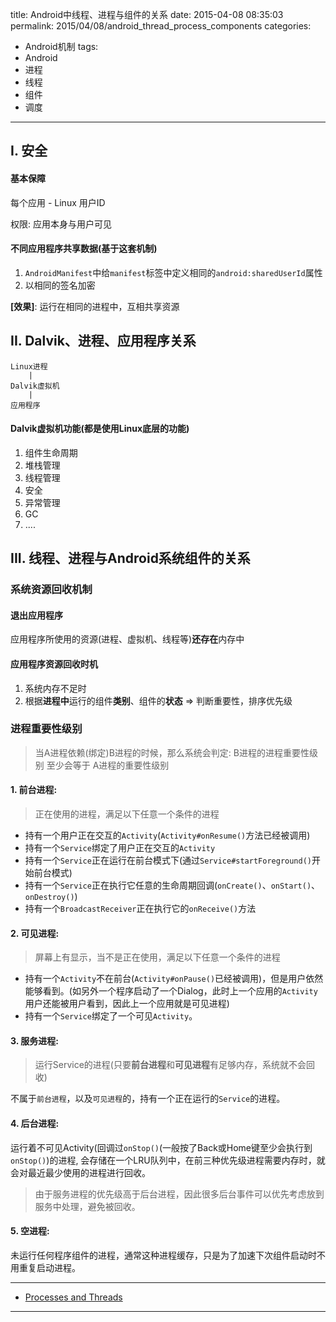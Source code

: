 title: Android中线程、进程与组件的关系
date: 2015-04-08 08:35:03
permalink: 2015/04/08/android_thread_process_components
categories:
- Android机制
tags:
- Android
- 进程
- 线程
- 组件
- 调度

---

## I. 安全

#### 基本保障

每个应用 - Linux 用户ID

权限: 应用本身与用户可见

<!--more-->

#### 不同应用程序共享数据(基于这套机制)

1. `AndroidManifest`中给`manifest`标签中定义相同的`android:sharedUserId`属性
2. 以相同的签名加密

**[效果]**: 运行在相同的进程中，互相共享资源

## II. Dalvik、进程、应用程序关系

```
Linux进程
    |
Dalvik虚拟机
    |
应用程序
```

#### Dalvik虚拟机功能(都是使用Linux底层的功能)

1. 组件生命周期
2. 堆栈管理
3. 线程管理
4. 安全
5. 异常管理
6. GC
7. ....

## III. 线程、进程与Android系统组件的关系

### 系统资源回收机制

#### 退出应用程序

应用程序所使用的资源(进程、虚拟机、线程等)**还存在**内存中

#### 应用程序资源回收时机

1. 系统内存不足时
2. 根据**进程中**运行的组件**类别**、组件的**状态** => 判断重要性，排序优先级

### 进程重要性级别

> 当A进程依赖(绑定)B进程的时候，那么系统会判定: B进程的进程重要性级别 至少会等于 A进程的重要性级别

#### 1. 前台进程:

> 正在使用的进程，满足以下任意一个条件的进程

- 持有一个用户正在交互的`Activity`(`Activity#onResume()`方法已经被调用)
- 持有一个`Service`绑定了用户正在交互的`Activity`
- 持有一个`Service`正在运行在前台模式下(通过`Service#startForeground()`开始前台模式)
- 持有一个`Service`正在执行它任意的生命周期回调(`onCreate()`、`onStart()`、`onDestroy()`)
- 持有一个`BroadcastReceiver`正在执行它的`onReceive()`方法

#### 2. 可见进程:

> 屏幕上有显示，当不是正在使用，满足以下任意一个条件的进程

- 持有一个`Activity`不在前台(`Activity#onPause()`已经被调用)，但是用户依然能够看到。(如另外一个程序启动了一个Dialog，此时上一个应用的`Activity`用户还能被用户看到，因此上一个应用就是可见进程)
- 持有一个`Service`绑定了一个可见`Activity`。


#### 3. 服务进程:

> 运行Service的进程(只要**前台进程**和**可见进程**有足够内存，系统就不会回收)

不属于`前台进程`，以及`可见进程`的，持有一个正在运行的`Service`的进程。

#### 4. 后台进程:

运行着不可见Activity(回调过`onStop()`(一般按了Back或Home键至少会执行到`onStop()`)的进程, 会存储在一个LRU队列中，在前三种优先级进程需要内存时，就会对最近最少使用的进程进行回收。

> 由于服务进程的优先级高于后台进程，因此很多后台事件可以优先考虑放到服务中处理，避免被回收。

#### 5. 空进程:

未运行任何程序组件的进程，通常这种进程缓存，只是为了加速下次组件启动时不用重复启动进程。

---

- [Processes and Threads](https://developer.android.com/guide/components/processes-and-threads.html)

---
